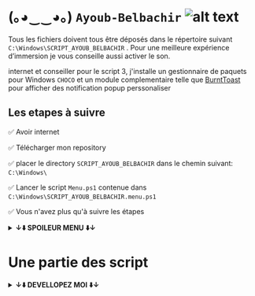 
# (｡◕‿‿◕｡) ```Ayoub-Belbachir``` <img src="https://images-wixmp-ed30a86b8c4ca887773594c2.wixmp.com/f/4e803fb5-d22d-4b01-8f5e-054041544a26/d2yw9ll-6b1e490c-c880-44bb-ba3b-7c77d34899b7.png?token=eyJ0eXAiOiJKV1QiLCJhbGciOiJIUzI1NiJ9.eyJzdWIiOiJ1cm46YXBwOjdlMGQxODg5ODIyNjQzNzNhNWYwZDQxNWVhMGQyNmUwIiwiaXNzIjoidXJuOmFwcDo3ZTBkMTg4OTgyMjY0MzczYTVmMGQ0MTVlYTBkMjZlMCIsIm9iaiI6W1t7InBhdGgiOiJcL2ZcLzRlODAzZmI1LWQyMmQtNGIwMS04ZjVlLTA1NDA0MTU0NGEyNlwvZDJ5dzlsbC02YjFlNDkwYy1jODgwLTQ0YmItYmEzYi03Yzc3ZDM0ODk5YjcucG5nIn1dXSwiYXVkIjpbInVybjpzZXJ2aWNlOmZpbGUuZG93bmxvYWQiXX0.UYJQmnU7Vy-zPUhySWX1TDCBjNJl-sPxVqfUw-j7Uq0" alt="alt text" width="90" height="whatever">


  [//]: # (<img src="https://user-images.githubusercontent.com/45585937/52410651-fa95b900-2b13-11e9-970e-eff9afd83b23.png" alt="alt text" width="400" height="whatever">)


Tous les fichiers doivent tous être déposés dans le répertoire suivant ```C:\Windows\SCRIPT_AYOUB_BELBACHIR``` . Pour une meilleure expérience d’immersion je vous conseille aussi activer le son.


internet et conseiller pour le script 3, j'installe un gestionnaire de paquets pour Windows ```CHOCO``` et un module complementaire telle que [BurntToast](https://github.com/Windos/BurntToast) pour afficher des notification popup perssonaliser 

## Les etapes à suivre 


  :white_check_mark: Avoir internet

  :white_check_mark: Télécharger mon repository

  :white_check_mark: placer le directory ```SCRIPT_AYOUB_BELBACHIR``` dans le chemin suivant:``` C:\Windows\```

  :white_check_mark: Lancer le script ```Menu.ps1``` contenue dans ```C:\Windows\SCRIPT_AYOUB_BELBACHIR.menu.ps1```

:white_check_mark: Vous n'avez plus qu'à suivre les étapes



  **<details><summary>↓⬇️ SPOILEUR MENU ⬇️↓</summary>**
<img src="./spoilermenu.gif" width="whatever" height="whatever" /></details>

# Une partie des script

  **<details><summary>↓⬇️ DEVELLOPEZ MOI ⬇️↓</summary>**

## Une partie du script 1
```
#Adresse ip en static
$ip = "192.168.2.2"
$prefix = "24"
$GW = "192.168.2.1"
$DNS = "8.8.8.8"

$adapter = (Get-NetAdapter).ifIndex
New-NetIPAddress -IPAddress $ip -PrefixLength $prefix `
-InterfaceIndex $adapter -DefaultGateway $GW
Set-DNSClientServerAddress –InterfaceIndex (Get-NetAdapter).InterfaceIndex –ServerAddresses $DNS

#le script demande a l'utilisateur de saisire un nom pour l'ordinateur si 'non' le pc est est nomer par default il verifie aussi si le nom par defaut ou le nom saisie est deja utiliser
$myhost = [System.Net.Dns]::GetHostName()
$demande = Read-Host -Prompt 'saisir saisiser le nom du pc ? o/n n=nom par defaut AyoubAD'

$defauthostn = 'AyoubAD'
```


## Le script 2
```
#mon mots de passe de la forêt
$monmdpad = ConvertTo-SecureString -String "Btssio92" -AsPlainText -Force
    #bypass securiter pour instalation du gestionaire paquets choco et pour burn toast module qui permet la perssonalisation des notifs
Set-ExecutionPolicy Bypass -Scope Process -Force; [System.Net.ServicePointManager]::SecurityProtocol = [System.Net.ServicePointManager]::SecurityProtocol -bor 3072; iex ((New-Object System.Net.WebClient).DownloadString('https://community.chocolatey.org/install.ps1'))
    #instalation du module BurnToast pour perssonaliser les notif 
choco install BurntToast-psmodule -y
    #instalation de l'AD, de la foret , et du dns
Install-WindowsFeature -Name AD-Domain-Services -IncludeManagementTools 
Install-WindowsFeature DNS -IncludeManagementTools
Install-ADDSForest  `
    -CreateDnsDelegation:$false `
    -DatabasePath "C:\Windows\NTDS" `
    -DomainMode 7 `
    -ForestMode 7 `
    -DomainName "AYOUB.local" `
    -InstallDns:$true `
    -SafeModeAdministratorPassword $monmdpad `
    -NoRebootOnCompletion:$true `
    -SysvolPath "C:\Windows\SYSVOL" `
    -LogPath "C:\Windows\NTDS" `
    -Force:$true

#instalation du server network policy server pour auth RADIUS 
    Install-WindowsFeature NPAS -IncludeManagementTools
#notif et redemarage 
    New-BurntToastNotification -Text "redemarage", "l'ordinateur redemarre tout seul dans 40s" -AppLogo C:\Windows\SCRIPT_AYOUB_BELBACHIR\tmp.png
Start-Sleep -s 40
 Restart-Computer -Force
```
	
	
	
	
## Une partie du script 3

```
$parentOU = 'OU=Departement Quantique,DC=AYOUB,DC=local'
$dptq = 'Departement Quantique'
$itnom = 'IT'
$spnom = 'SUPPORT'
$IT       = 'OU=IT,OU=Departement Quantique,DC=AYOUB,DC=local'
$SUPPORT = 'OU=SUPPORT,OU=Departement Quantique,DC=AYOUB,DC=local'
$grp= 'portail captif'

Write-Host -ForegroundColor Green "Vérifions si les Unités d'organisation et le groupe $grp existe si non créons les"
                    
#Vérifions si le groupe pour le portail catif existe existe si non créons le

        if(Get-ADGroup -filter {Name -eq $grp} -ErrorAction Continue)
            {
                Write-Host  -ForegroundColor GREEN "le groupe $grp existe "            
            }
 else 
    {
        Write-Host  -ForegroundColor CYAN "$grp n'existe pas, ne t'inquiète pas je m'occupe de les créer pour toi."   
        New-ADGroup -Name $grp -GroupScope Global -Path "CN=Users,DC=AYOUB,DC=local"
    }
   
   # Vérifions si les Unités d'organisation existe si non créons les    
       
if([ADSI]::Exists("LDAP://$parentOU")) {            
        Write-Host  -ForegroundColor GREEN "$dptq existe"            
                                            }
```


## Une partie du script 4 

``` 
# Boucle foreach contenant le csv et son contenu
       foreach ($User in $ecchi)
       {
              $Username    = $User.Username
              $Password    = $User.password
              $Prenom      = $User.Prenom 
              $ID          = $User.ID
              $Nom         = $User.Nom
              $Chemin      = $User.Chemin

# On vérifie si l'utilisateur n'existe pas déjà dans le domaine
       if ( Get-ADUser -F { SamAccountName -eq $Username }) {

           # On affiche un message 
          Write-Host -ForegroundColor Green "OHOHO! $Username est deja présent dans l'AD"
                                                               }
# instructions quelque soit les choix possibles creation des utilisateur
              else {

                     New-ADUser -SamAccountName $Username -UserPrincipalName "$Username@AYOUB.local" -Name "$Prenom $Nom" -GivenName $Prenom -Surname $Nom -Enabled $True -DisplayName "$Nom, $Prenom" -Path $Chemin -AccountPassword (convertto-securestring $Password -AsPlainText -Force)
                     Write-Host -ForegroundColor Green "$Username il a été créé"
                     }
		   
#la variable  $Usercsv recupere les SamAccountName directement sous format cn=U$sername,ou="spesifier",dc="AYOUB",dc=local sans ça on obtient une erreur lors du déplacement de l'objet $Username vers un Ou
```


```
		                       __       __  ________  _______    ______   ______ 
		                      |  \     /  \|        \|       \  /      \ |      \
		                      | $$\   /  $$| $$$$$$$$| $$$$$$$\|  $$$$$$\ \$$$$$$
		                      | $$$\ /  $$$| $$__    | $$__| $$| $$   \$$  | $$  
		                      | $$$$\  $$$$| $$  \   | $$    $$| $$        | $$  
		                      | $$\$$ $$ $$| $$$$$   | $$$$$$$\| $$   __   | $$  
		                      | $$ \$$$| $$| $$_____ | $$  | $$| $$__/  \ _| $$_ 
		                      | $$  \$ | $$| $$     \| $$  | $$ \$$    $$|   $$ \
		                       \$$      \$$ \$$$$$$$$ \$$   \$$  \$$$$$$  \$$$$$$
		                                                   
```



</details>
